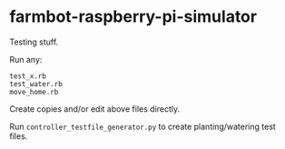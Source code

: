 # farmbot-raspberry-pi-simulator

Testing stuff.

Run any:
```
test_x.rb
test_water.rb
move_home.rb
```

Create copies and/or edit above files directly.

Run `controller_testfile_generator.py` to create planting/watering test files.
